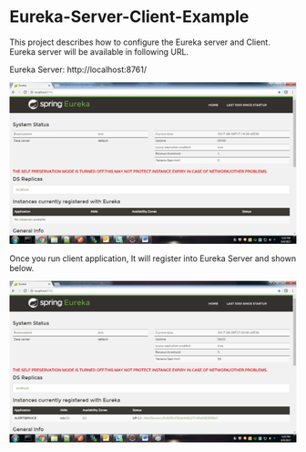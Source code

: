 # Eureka-Server-Client-Example

This project describes how to configure the Eureka server and Client. Eureka server will be available in following URL. 

Eureka Server: http://localhost:8761/

![Screenshot](/screenshots/Eureka_Server.jpg?raw=true "Authn Server")


Once you run client application, It will register into Eureka Server and shown below.

![Screenshot](/screenshots/Eureka_Client.jpg?raw=true "Authn Server")

